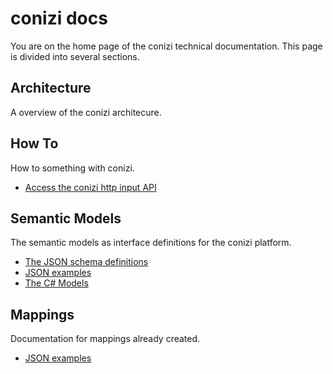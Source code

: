 # conizi docs

You are on the home page of the conizi technical documentation.
This page is divided into several sections. 

## Architecture
A overview of the conizi architecure.

## How To
How to something with conizi.

* [Access the conizi http input API](howto/howto-conizi-http-input-api.pdf)

## Semantic Models
The semantic models as interface definitions for the conizi platform.

* [The JSON schema definitions](https://github.comfleetboard-logistics/semantic-model/model)
* [JSON examples](https://github.com/fleetboard-logistics/semantic-model/examples)
* [The C# Models](https://github.com/fleetboard-logistics/semantic-model/src/Conizi.Model)

## Mappings
Documentation for mappings already created.

* [JSON examples](https://github.com/fleetboard-logistics/semantic-model/doc/mapping/README.md)